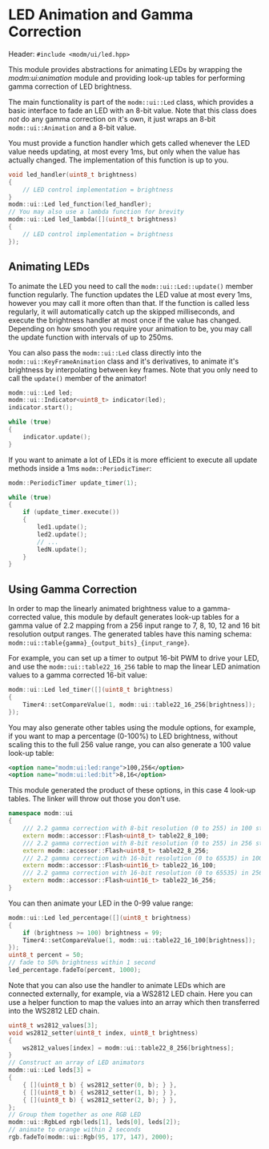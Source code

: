 # LED Animation and Gamma Correction

Header: `#include <modm/ui/led.hpp>`

This module provides abstractions for animating LEDs by wrapping the
*modm:ui:animation* module and providing look-up tables for performing
gamma correction of LED brightness.

The main functionality is part of the `modm::ui::Led` class, which provides
a basic interface to fade an LED with an 8-bit value.
Note that this class does *not* do any gamma correction on it's own, it just
wraps an 8-bit `modm::ui::Animation` and a 8-bit value.

You must provide a function handler which gets called whenever the LED value
needs updating, at most every 1ms, but only when the value has actually changed.
The implementation of this function is up to you.

<!--
.. compile::
    :group: general
-->

```cpp
void led_handler(uint8_t brightness)
{
    // LED control implementation = brightness
}
modm::ui::Led led_function(led_handler);
// You may also use a lambda function for brevity
modm::ui::Led led_lambda([](uint8_t brightness)
{
    // LED control implementation = brightness
});
```

## Animating LEDs

To animate the LED you need to call the `modm::ui::Led::update()` member
function regularly.
The function updates the LED value at most every 1ms, however you may call it
more often than that. If the function is called less regularly, it will
automatically catch up the skipped milliseconds, and execute the brightness
handler at most once if the value has changed.
Depending on how smooth you require your animation to be, you may call the
update function with intervals of up to 250ms.

You can also pass the `modm::ui::Led` class directly into the
`modm::ui::KeyFrameAnimation` class and it's derivatives, to animate it's
brightness by interpolating between key frames.
Note that you only need to call the `update()` member of the animator!

<!--
.. compile::
    :group: general
    :include: <modm/ui/animation.hpp>
-->

```cpp
modm::ui::Led led;
modm::ui::Indicator<uint8_t> indicator(led);
indicator.start();

while (true)
{
    indicator.update();
}
```

If you want to animate a lot of LEDs it is more efficient to execute all update
methods inside a 1ms `modm::PeriodicTimer`:

<!--
.. compile::
    :group: general
    :prefix: |
        modm::ui::Led led1;
        modm::ui::Led led2;
        modm::ui::Led ledN;
-->

```cpp
modm::PeriodicTimer update_timer(1);

while (true)
{
    if (update_timer.execute())
    {
        led1.update();
        led2.update();
        // ...
        ledN.update();
    }
}
```


## Using Gamma Correction

In order to map the linearly animated brightness value to a gamma-corrected
value, this module by default generates look-up tables for a gamma value of 2.2
mapping from a 256 input range to 7, 8, 10, 12 and 16 bit resolution output
ranges. The generated tables have this naming schema:
`modm::ui::table{gamma}_{output_bits}_{input_range}`.

For example, you can set up a timer to output 16-bit PWM to drive your LED, and
use the `modm::ui::table22_16_256` table to map the linear LED animation values
to a gamma corrected 16-bit value:

<!--
.. compile::
    :group: timer4
-->

```cpp
modm::ui::Led led_timer([](uint8_t brightness)
{
    Timer4::setCompareValue(1, modm::ui::table22_16_256[brightness]);
});
```

You may also generate other tables using the module options, for example, if
you want to map a percentage (0-100%) to LED brightness, without scaling this
to the full 256 value range, you can also generate a 100 value look-up table:

```xml
<option name="modm:ui:led:range">100,256</option>
<option name="modm:ui:led:bit">8,16</option>
```

This module generated the product of these options, in this case 4 look-up
tables. The linker will throw out those you don't use.

```cpp
namespace modm::ui
{
    /// 2.2 gamma correction with 8-bit resolution (0 to 255) in 100 steps at 100 bytes.
    extern modm::accessor::Flash<uint8_t> table22_8_100;
    /// 2.2 gamma correction with 8-bit resolution (0 to 255) in 256 steps at 256 bytes.
    extern modm::accessor::Flash<uint8_t> table22_8_256;
    /// 2.2 gamma correction with 16-bit resolution (0 to 65535) in 100 steps at 200 bytes.
    extern modm::accessor::Flash<uint16_t> table22_16_100;
    /// 2.2 gamma correction with 16-bit resolution (0 to 65535) in 256 steps at 512 bytes.
    extern modm::accessor::Flash<uint16_t> table22_16_256;
}
```

You can then animate your LED in the 0-99 value range:

<!--
.. compile::
    :group: timer4
-->

```cpp
modm::ui::Led led_percentage([](uint8_t brightness)
{
    if (brightness >= 100) brightness = 99;
    Timer4::setCompareValue(1, modm::ui::table22_16_100[brightness]);
});
uint8_t percent = 50;
// fade to 50% brightness within 1 second
led_percentage.fadeTo(percent, 1000);
```

Note that you can also use the handler to animate LEDs which are connected
externally, for example, via a WS2812 LED chain.
Here you can use a helper function to map the values into an array which then
transferred into the WS2812 LED chain.

<!--
.. compile::
    :group: general
-->

```cpp
uint8_t ws2812_values[3];
void ws2812_setter(uint8_t index, uint8_t brightness)
{
    ws2812_values[index] = modm::ui::table22_8_256[brightness];
}
// Construct an array of LED animators
modm::ui::Led leds[3] =
{
    { [](uint8_t b) { ws2812_setter(0, b); } },
    { [](uint8_t b) { ws2812_setter(1, b); } },
    { [](uint8_t b) { ws2812_setter(2, b); } },
};
// Group them together as one RGB LED
modm::ui::RgbLed rgb(leds[1], leds[0], leds[2]);
// animate to orange within 2 seconds
rgb.fadeTo(modm::ui::Rgb(95, 177, 147), 2000);
```


<!--
.. group::
    :name: general
    :target: *
    :include: <modm/ui/led.hpp>
    :option: <option name="modm:ui:led:range">100,256</option>
    :option: <option name="modm:ui:led:bit">8,16</option>
-->

<!--
.. group::
    :name: timer4
    :target: stm32*
    :module: modm:platform:timer:4
    :include: <modm/ui/led.hpp>
    :option: <option name="modm:ui:led:range">100,256</option>
    :option: <option name="modm:ui:led:bit">8,16</option>
-->
